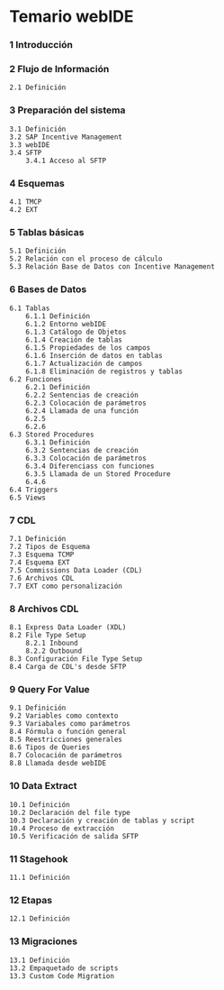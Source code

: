 # Temario webIDE
### 1 Introducción
### 2 Flujo de Información
    2.1 Definición
### 3 Preparación del sistema
    3.1 Definición
    3.2 SAP Incentive Management
    3.3 webIDE
    3.4 SFTP
        3.4.1 Acceso al SFTP
### 4 Esquemas
    4.1 TMCP
    4.2 EXT
### 5 Tablas básicas
    5.1 Definición
    5.2 Relación con el proceso de cálculo
    5.3 Relación Base de Datos con Incentive Management
### 6 Bases de Datos
    6.1 Tablas
        6.1.1 Definición
        6.1.2 Entorno webIDE
        6.1.3 Catálogo de Objetos
        6.1.4 Creación de tablas
        6.1.5 Propiedades de los campos
        6.1.6 Inserción de datos en tablas
        6.1.7 Actualización de campos
        6.1.8 Eliminación de registros y tablas
    6.2 Funciones
        6.2.1 Definición
        6.2.2 Sentencias de creación
        6.2.3 Colocación de parámetros
        6.2.4 Llamada de una función
        6.2.5 
        6.2.6 
    6.3 Stored Procedures
        6.3.1 Definición
        6.3.2 Sentencias de creación
        6.3.3 Colocación de parámetros
        6.3.4 Diferenciass con funciones
        6.3.5 Llamada de un Stored Procedure
        6.4.6 
    6.4 Triggers
    6.5 Views
### 7 CDL
    7.1 Definición
    7.2 Tipos de Esquema
    7.3 Esquema TCMP
    7.4 Esquema EXT
    7.5 Commissions Data Loader (CDL)
    7.6 Archivos CDL
    7.7 EXT como personalización
### 8 Archivos CDL
    8.1 Express Data Loader (XDL)
    8.2 File Type Setup
        8.2.1 Inbound
        8.2.2 Outbound
    8.3 Configuración File Type Setup
    8.4 Carga de CDL's desde SFTP
### 9 Query For Value
    9.1 Definición
    9.2 Variables como contexto
    9.3 Variabales como parámetros
    8.4 Fórmula o función general
    8.5 Reestricciones generales
    8.6 Tipos de Queries
    8.7 Colocación de parámetros
    8.8 Llamada desde webIDE
### 10 Data Extract
    10.1 Definición
    10.2 Declaración del file type
    10.3 Declaración y creación de tablas y script
    10.4 Proceso de extracción
    10.5 Verificación de salida SFTP
### 11 Stagehook
    11.1 Definición
### 12 Etapas 
    12.1 Definición
### 13 Migraciones
    13.1 Definición
    13.2 Empaquetado de scripts
    13.3 Custom Code Migration
